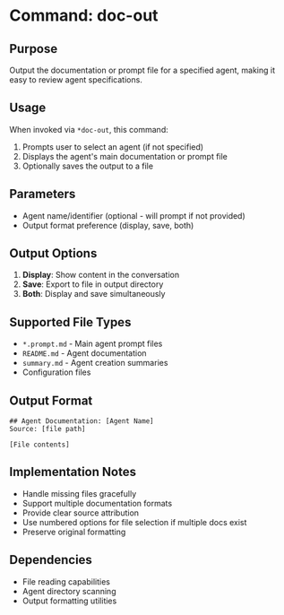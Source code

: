 # Command: doc-out

## Purpose
Output the documentation or prompt file for a specified agent, making it easy to review agent specifications.

## Usage
When invoked via `*doc-out`, this command:
1. Prompts user to select an agent (if not specified)
2. Displays the agent's main documentation or prompt file
3. Optionally saves the output to a file

## Parameters
- Agent name/identifier (optional - will prompt if not provided)
- Output format preference (display, save, both)

## Output Options
1. **Display**: Show content in the conversation
2. **Save**: Export to file in output directory
3. **Both**: Display and save simultaneously

## Supported File Types
- `*.prompt.md` - Main agent prompt files
- `README.md` - Agent documentation
- `summary.md` - Agent creation summaries
- Configuration files

## Output Format
```
## Agent Documentation: [Agent Name]
Source: [file path]

[File contents]
```

## Implementation Notes
- Handle missing files gracefully
- Support multiple documentation formats
- Provide clear source attribution
- Use numbered options for file selection if multiple docs exist
- Preserve original formatting

## Dependencies
- File reading capabilities
- Agent directory scanning
- Output formatting utilities